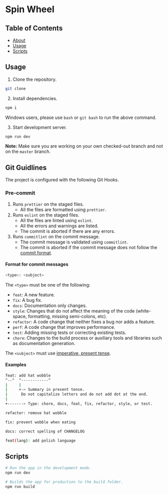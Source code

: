 # Spin Wheel

## Table of Contents

- [About](#about)
- [Usage](#usage)
- [Scripts](#scripts)

## Usage

1.  Clone the repository.

```sh
git clone
```

2.  Install dependencies.

```sh
npm i
```

Windows users, please use `bash` or `git bash` to run the above command.

3.  Start development server.

```sh
npm run dev
```

**Note:** Make sure you are working on your own checked-out branch and not on the `master` branch.

## Git Guidlines

The project is configured with the following Git Hooks.

### Pre-commit

1. Runs `prettier` on the staged files.
   - All the files are formatted using `prettier`.
2. Runs `eslint` on the staged files.
   - All the files are linted using `eslint`.
   - All the errors and warnings are listed.
   - The commit is aborted if there are any errors.
3. Runs `commitlint` on the commit message.
   - The commit message is validated using `commitlint`.
   - The commit is aborted if the commit message does not follow the [commit format](./commitlint.config.js).

#### Format for commit messages

```sh
<type>: <subject>
```

The `<type>` must be one of the following:

- `feat`: A new feature.
- `fix`: A bug fix.
- `docs`: Documentation only changes.
- `style`: Changes that do not affect the meaning of the code (white-space, formatting, missing semi-colons, etc).
- `refactor`: A code change that neither fixes a bug nor adds a feature.
- `perf`: A code change that improves performance.
- `test`: Adding missing tests or correcting existing tests.
- `chore`: Changes to the build process or auxiliary tools and libraries such as documentation generation.

The `<subject>` must use [imperative, present tense](https://chris.beams.io/posts/git-commit/#imperative).

#### Examples

```sh
feat: add hat wobble
^--^  ^------------^
|     |
|     +-> Summary in present tense.
|      Do not capitalize letters and do not add dot at the end.
|
+-------> Type: chore, docs, feat, fix, refactor, style, or test.
```

```sh
refactor: remove hat wobble
```

```sh
fix: prevent wobble when eating
```

```sh
docs: correct spelling of CHANGELOG
```

```sh
feat(lang): add polish language
```

## Scripts

```sh
# Run the app in the development mode.
npm run dev

# Builds the app for production to the build folder.
npm run build

```
